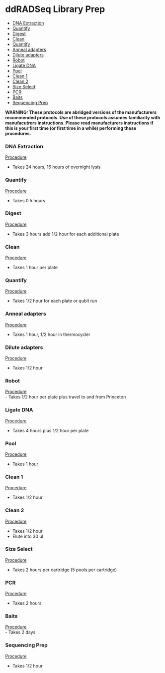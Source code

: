 ddRADSeq Library Prep
================

  - [DNA Extraction](#dna-extraction)
  - [Quantify](#quantify)
  - [Digest](#digest)
  - [Clean](#clean)
  - [Quantify](#quantify-1)
  - [Anneal adapters](#anneal-adapters)
  - [Dilute adapters](#dilute-adapters)
  - [Robot](#robot)
  - [Ligate DNA](#ligate-dna)
  - [Pool](#pool)
  - [Clean 1](#clean-1)
  - [Clean 2](#clean-2)
  - [Size Select](#size-select)
  - [PCR](#pcr)
  - [Baits](#baits)
  - [Sequencing Prep](#sequencing-prep)

**WARNING: These protocols are abridged versions of the manufacturers
recommended protocols. Use of these protocols assumes familiarity with
manufacutrers instructions. Please read manufacturers instructions if
this is your first time (or first time in a while) performing these
procedures.**

### DNA Extraction

[Procedure](https://pinskylab.github.io/laboratory/protocols/dna_extraction_ali.nb.html)

  - Takes 24 hours, 16 hours of overnight lysis

### Quantify

[Procedure](https://pinskylab.github.io/laboratory/protocols/quant_dna.nb.html)

  - Takes 0.5 hours

### Digest

[Procedure](https://pinskylab.github.io/laboratory/protocols/digest_dna.nb.html)

  - Takes 3 hours add 1/2 hour for each additional plate

### Clean

[Procedure](https://pinskylab.github.io/laboratory/protocols/ampure.nb.html)

  - Takes 1 hour per plate

### Quantify

[Procedure](https://pinskylab.github.io/laboratory/protocols/mrna-hyper.nb.html)

  - Takes 1/2 hour for each plate or qubit run

### Anneal adapters

[Procedure](https://pinskylab.github.io/laboratory/protocols/anneal.nb.html)

  - Takes 1 hour, 1/2 hour in thermocycler

### Dilute adapters

[Procedure](https://pinskylab.github.io/laboratory/protocols/adapter_working_stock.nb.html)

  - Takes 1/2 hour

### Robot

[Procedure](https://pinskylab.github.io/laboratory/protocols/robot.nb.html)  
\- Takes 1/2 hour per plate plus travel to and from Princeton

### Ligate DNA

[Procedure](https://pinskylab.github.io/laboratory/protocols/ligation_ddradseq.nb.html)

  - Takes 4 hours plus 1/2 hour per plate

### Pool

[Procedure](https://pinskylab.github.io/laboratory/protocols/pool.nb.html)

  - Takes 1 hour

### Clean 1

[Procedure](https://pinskylab.github.io/laboratory/protocols/ampure.nb.html)

  - Takes 1/2 hour

### Clean 2

[Procedure](https://pinskylab.github.io/laboratory/protocols/ampure.nb.html)

  - Takes 1/2 hour  
  - Elute into 30 ul

### Size Select

[Procedure](https://pinskylab.github.io/laboratory/protocols/pippin.nb.html)

  - Takes 2 hours per cartridge (5 pools per cartridge)

### PCR

[Procedure](https://pinskylab.github.io/laboratory/protocols/lib-amp_ddradseq.nb.html)

  - Takes 2 hours

### Baits

[Procedure](https://pinskylab.github.io/laboratory/protocols/baits.nb.html)  
\- Takes 2 days

### Sequencing Prep

[Procedure](https://pinskylab.github.io/laboratory/protocols/seq-prep_ddradseq.nb.html)

  - Takes 1/2 hour
